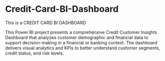 # Credit-Card-BI-Dashboard
This is a CREDIT CARD BI DASHBOARD

This Power BI project presents a comprehensive Credit Customer Insights Dashboard that analyzes customer demographic and financial data to support decision-making in a financial or banking context. The dashboard delivers visual analytics and KPIs to better understand customer segments, credit status, and risk levels.
